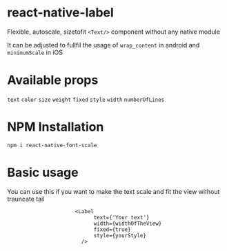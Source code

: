 # react-native-label
Flexible, autoscale, sizetofit `<Text/>` component without any native module

It can be adjusted to fullfil the usage of `wrap_content` in android and `minimumScale` in iOS

# Available props
`text`
`color`
`size`
`weight`
`fixed`
`style`
`width`
`numberOfLines`

# NPM Installation 
`npm i react-native-font-scale`

# Basic usage

You can use this if you want to make the text scale and fit the view without trauncate tail

                          <Label
                                text={'Your text'}
                                width={widthOfTheView}
                                fixed={true}
                                style={yourStyle}
                            />


